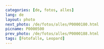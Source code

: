 ```yaml
---
categories: [de, fotos, alles]
lang: de
layout: photo
next_photo: /de/fotos/alles/P0000180.html
picname: P0000500
prev_photo: /de/fotos/alles/P0000188.html
tags: [Fotofalle, Leopard]
---
```


